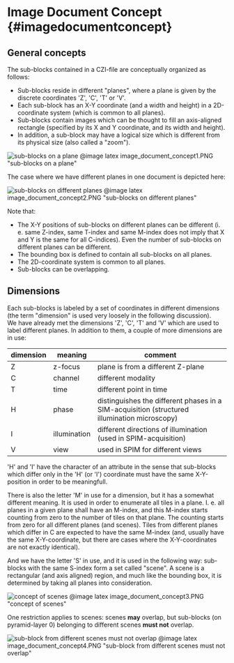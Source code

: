 Image Document Concept                 {#imagedocumentconcept}
======================

## General concepts ##

The sub-blocks contained in a CZI-file are conceptually organized as follows:

- Sub-blocks reside in different "planes", where a plane is given by the discrete coordinates 'Z', 'C', 'T' or 'V'.
- Each sub-block has an X-Y coordinate (and a width and height) in a 2D-coordinate system (which is common to all planes).
- Sub-blocks contain images which can be thought to fill an axis-aligned rectangle (specified by its X and Y coordinate, and its width and height).
- In addition, a sub-block may have a logical size which is different from its physical size (also called a "zoom").


![sub-blocks on a plane](image_document_concept1.PNG "image_document_concept1")
@image latex image_document_concept1.PNG "sub-blocks on a plane"

The case where we have different planes in one document is depicted here:

![sub-blocks on different planes](image_document_concept2.PNG "image_document_concept2")
@image latex image_document_concept2.PNG "sub-blocks on different planes"

Note that:
- The X-Y positions of sub-blocks on different planes can be different (i. e. same Z-index, same T-index and same M-index does not imply that X and Y is the same for all C-indices). Even the number of sub-blocks on different planes can be different.
- The bounding box is defined to contain all sub-blocks on all planes.
- The 2D-coordinate system is common to all planes.
- Sub-blocks can be overlapping.

## Dimensions ##

Each sub-blocks is labeled by a set of coordinates in different dimensions (the term "dimension" is used very loosely in the following discussion).  
We have already met the dimensions 'Z', 'C', 'T' and 'V' which are used to label different planes. In addition to them, a couple of more dimensions
are in use:

dimension   |  meaning     | comment
----------- | ------------ | ---------------------------------------------------------------------
 Z          | z-focus      | plane is from a different Z-plane 
 C          | channel      | different modality 
 T          | time         | different point in time 
 H          | phase        | distinguishes the different phases in a SIM-acquisition (structured illumination microscopy)
 I          | illumination | different directions of illumination (used in SPIM-acquisition)
 V          | view         | used in SPIM for different views

'H' and 'I' have the character of an attribute in the sense that sub-blocks which differ only in the 'H' (or 'I') coordinate must have the same X-Y-position
in order to be meaningfull.

There is also the letter 'M' in use for a dimension, but it has a somewhat different meaning. It is used in order to enumerate all tiles in a plane. I. e. all planes in a given plane
shall have an M-index, and this M-index starts counting from zero to the number of tiles on that plane. The counting starts from zero for all different planes (and scenes). Tiles 
from different planes which differ in C are expected to have the same M-index (and, usually have the same X-Y-coordinate, but there are cases where the X-Y-coordinates are not exactly
identical).

And we have the letter 'S' in use, and it is used in the following way: sub-blocks with the same S-index form a set called "scene". A scene is
a rectangular (and axis aligned) region, and much like the bounding box, it is determined by taking all planes into consideration.


![concept of scenes](image_document_concept3.PNG "image_document_concept3")
@image latex image_document_concept3.PNG "concept of scenes"

One restriction applies to scenes: scenes **may** overlap, but sub-blocks (on pyramid-layer 0) belonging to different scenes **must not** overlap.

![sub-block from different scenes must not overlap](image_document_concept4.PNG "image_document_concept4")
@image latex image_document_concept4.PNG "sub-block from different scenes must not overlap"



